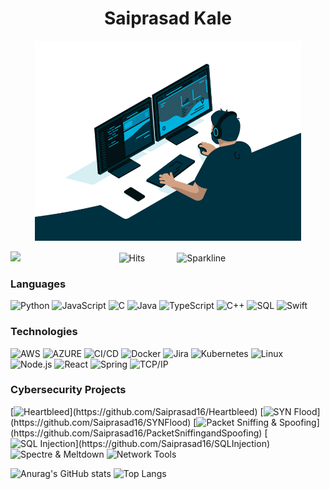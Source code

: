 
<h1 align="center"; font-family="Arial";font-weight=bolder>Saiprasad Kale</h1>

<p align="center">
<img alt="GIF" src="code.gif" height="320">
</p>



![](https://komarev.com/ghpvc/?username=Saiprasad16&color=blueviolet&style=plastic&label=PROFILE+VIEWS) &nbsp;&nbsp;&nbsp;&nbsp;&nbsp;&nbsp;&nbsp;&nbsp;&nbsp;&nbsp;&nbsp;&nbsp;&nbsp;&nbsp;&nbsp;&nbsp;&nbsp;&nbsp;&nbsp;&nbsp;&nbsp;&nbsp;&nbsp;&nbsp;&nbsp;&nbsp;&nbsp;&nbsp;&nbsp;&nbsp;&nbsp;&nbsp;&nbsp;&nbsp;&nbsp;&nbsp;&nbsp;&nbsp; ![Hits](https://hits.seeyoufarm.com/api/count/incr/badge.svg?url=https://github.com/Saiprasad16hit-counter&count_bg=%23BA1BD4&title_bg=%23555555&icon=&icon_color=blueviolet&title=Hits&edge_flat=false&style=plastic)&nbsp;&nbsp;&nbsp;&nbsp;&nbsp;&nbsp;&nbsp;&nbsp;&nbsp;&nbsp;&nbsp;&nbsp;&nbsp;![Sparkline](https://stars.medv.io/Naereen/badges.svg)


### Languages

![Python](https://img.shields.io/badge/-Python-000?&logo=python)
![JavaScript](https://img.shields.io/badge/-JavaScript-000?&logo=JavaScript&logoColor=ddc508)
![C](https://img.shields.io/badge/-C-000?&logo=C)
![Java](https://img.shields.io/badge/-Java-000?&logo=Java&logoColor=007396)
![TypeScript](https://img.shields.io/badge/-TypeScript-000?&logo=TypeScript&logoColor=007ACC)
![C++](https://img.shields.io/badge/-C++-000?&logo=c%2b%2b&logoColor=00599C)
![SQL](https://img.shields.io/badge/-SQL-000?&logo=MySQL&logoColor=4479A1)
![Swift](https://img.shields.io/badge/-Swift-000?&logo=Swift)


### Technologies

![AWS](https://img.shields.io/badge/-AWS-000?&logo=Amazon-AWS&logoColor=FF9900)
![AZURE](https://img.shields.io/badge/Microsoft_Azure-000?&logo=microsoft-azure&logoColor=white)
![CI/CD](https://img.shields.io/badge/-CI%2FCD-000?&logo=CircleCI&logoColor=888)
![Docker](https://img.shields.io/badge/-Docker-000?&logo=Docker)
![Jira](https://img.shields.io/badge/-Jira-000?&logo=Jira-Software&logoColor=0052CC)
![Kubernetes](https://img.shields.io/badge/-Kubernetes-000?&logo=Kubernetes)
![Linux](https://img.shields.io/badge/-Linux-000?&logo=Linux&logoColor=FCC624)
![Node.js](https://img.shields.io/badge/-Node.js-000?&logo=node.js)
![React](https://img.shields.io/badge/-React-000?&logo=React)
![Spring](https://img.shields.io/badge/-Spring-000?&logo=Spring)
![TCP/IP](https://img.shields.io/badge/-TCP%2FIP-000?&logo=Cisco)

### Cybersecurity Projects

[![Heartbleed](https://img.shields.io/badge/-🩸%20Heartbleed-000?)](https://github.com/Saiprasad16/Heartbleed)
[![SYN Flood](https://img.shields.io/badge/-🌊%20SYN%20Flood-000?)](https://github.com/Saiprasad16/SYNFlood)
[![Packet Sniffing & Spoofing](https://img.shields.io/badge/-🗂%20Packet%20Sniffing%20%26%20Spoofing-000?)](https://github.com/Saiprasad16/PacketSniffingandSpoofing)
[![SQL Injection](https://img.shields.io/badge/-💉%20SQL%20Injection-000?)](https://github.com/Saiprasad16/SQLInjection)
![Spectre & Meltdown](https://img.shields.io/badge/-🛡%20Spectre%20%26%20Meltdown-000?)
![Network Tools](https://img.shields.io/badge/-🌐%20Network%20Tools-000?)

![Anurag's GitHub stats](https://github-readme-stats.vercel.app/api?username=Saiprasad16&theme=jolly&show_icons=true) ![Top Langs](https://github-readme-stats.vercel.app/api/top-langs/?username=Saiprasad16&theme=jolly&layout=compact)



